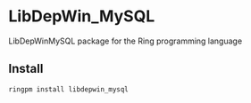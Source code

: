# LibDepWin_MySQL

LibDepWinMySQL package for the Ring programming language

## Install

	ringpm install libdepwin_mysql